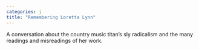 ```yaml
---
categories: j
title: "Remembering Loretta Lynn"
---
```

A conversation about the country music titan’s sly radicalism and the many readings and misreadings of her work.